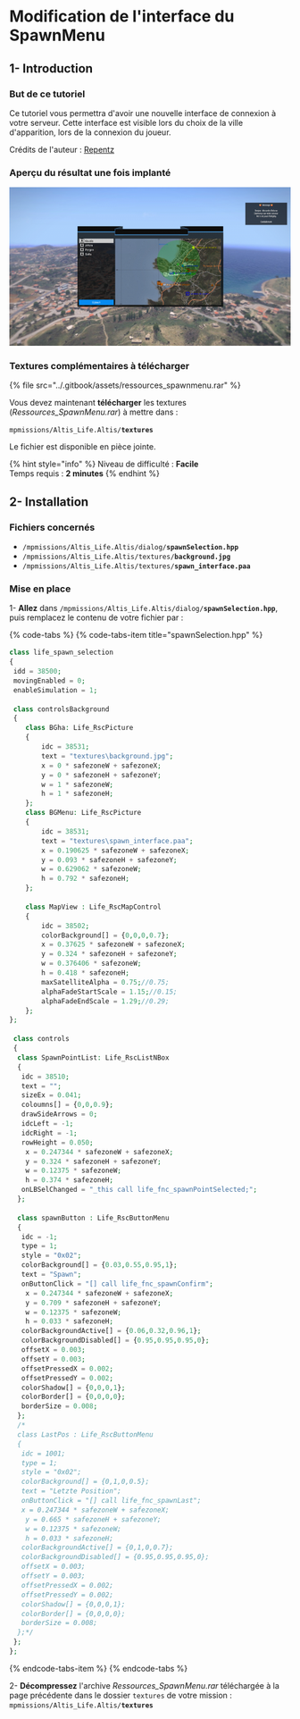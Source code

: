 # Modification de l'interface du SpawnMenu

## 1- Introduction <a id="bkmrk-page-title"></a>

### **But de ce tutoriel**

Ce tutoriel vous permettra d'avoir une nouvelle interface de connexion à votre serveur. Cette interface est visible lors du choix de la ville d'apparition, lors de la connexion du joueur. 

Crédits de l'auteur : [Repentz ](https://www.altisliferpg.com/profile/601-repentz/)

### **Aperçu du résultat une fois implanté**

![](../.gitbook/assets/nphsuef8biwjoakv-1503946085-arma-3-screenshot-2017-08-28-20-46-35-33.png)

### **Textures complémentaires à télécharger**

{% file src="../.gitbook/assets/ressources\_spawnmenu.rar" %}

Vous devez maintenant **télécharger** les textures \(_Ressources\_SpawnMenu.rar_\) à mettre dans :

`mpmissions/Altis_Life.Altis/`**`textures`** 

 Le fichier est disponible en pièce jointe.

{% hint style="info" %}
Niveau de difficulté : **Facile**  
Temps requis : **2 minutes**
{% endhint %}

## 2- Installation <a id="bkmrk-page-title"></a>

### **Fichiers concernés** 

* `/mpmissions/Altis_Life.Altis/dialog/`**`spawnSelection.hpp`**
* `/mpmissions/Altis_Life.Altis/textures/`**`background.jpg`**
* `/mpmissions/Altis_Life.Altis/textures/`**`spawn_interface.paa`**

### **Mise en place**

1- **Allez** dans `/mpmissions/Altis_Life.Altis/dialog/`**`spawnSelection.hpp`**, puis remplacez le contenu de votre fichier par : 

{% code-tabs %}
{% code-tabs-item title="spawnSelection.hpp" %}
```php
class life_spawn_selection
{
 idd = 38500;
 movingEnabled = 0;
 enableSimulation = 1;

 class controlsBackground
 {
	class BGha: Life_RscPicture
	{
		idc = 38531;
		text = "textures\background.jpg";
		x = 0 * safezoneW + safezoneX;
		y = 0 * safezoneH + safezoneY;
		w = 1 * safezoneW;
		h = 1 * safezoneH;
	};
	class BGMenu: Life_RscPicture
	{
		idc = 38531;
		text = "textures\spawn_interface.paa";
		x = 0.190625 * safezoneW + safezoneX;
		y = 0.093 * safezoneH + safezoneY;
		w = 0.629062 * safezoneW;
		h = 0.792 * safezoneH;
	};

    class MapView : Life_RscMapControl
    {
		idc = 38502;
		colorBackground[] = {0,0,0,0.7};
		x = 0.37625 * safezoneW + safezoneX;
		y = 0.324 * safezoneH + safezoneY;
		w = 0.376406 * safezoneW;
		h = 0.418 * safezoneH;
		maxSatelliteAlpha = 0.75;//0.75;
		alphaFadeStartScale = 1.15;//0.15;
		alphaFadeEndScale = 1.29;//0.29;
    };
};

 class controls
 {
  class SpawnPointList: Life_RscListNBox
  {
   idc = 38510;
   text = "";
   sizeEx = 0.041;
   coloumns[] = {0,0,0.9};
   drawSideArrows = 0;
   idcLeft = -1;
   idcRight = -1;
   rowHeight = 0.050;
	x = 0.247344 * safezoneW + safezoneX;
	y = 0.324 * safezoneH + safezoneY;
	w = 0.12375 * safezoneW;
	h = 0.374 * safezoneH;
   onLBSelChanged = "_this call life_fnc_spawnPointSelected;";
  };

  class spawnButton : Life_RscButtonMenu
  {
   idc = -1;
   type = 1;
   style = "0x02";
   colorBackground[] = {0.03,0.55,0.95,1};
   text = "Spawn";
   onButtonClick = "[] call life_fnc_spawnConfirm";
	x = 0.247344 * safezoneW + safezoneX;
	y = 0.709 * safezoneH + safezoneY;
	w = 0.12375 * safezoneW;
	h = 0.033 * safezoneH;
   colorBackgroundActive[] = {0.06,0.32,0.96,1};
   colorBackgroundDisabled[] = {0.95,0.95,0.95,0};
   offsetX = 0.003;
   offsetY = 0.003;
   offsetPressedX = 0.002;
   offsetPressedY = 0.002;
   colorShadow[] = {0,0,0,1};
   colorBorder[] = {0,0,0,0};
   borderSize = 0.008;
  };
  /*
  class LastPos : Life_RscButtonMenu
  {
   idc = 1001;
   type = 1;
   style = "0x02";
   colorBackground[] = {0,1,0,0.5};
   text = "Letzte Position";
   onButtonClick = "[] call life_fnc_spawnLast";
   x = 0.247344 * safezoneW + safezoneX;
	y = 0.665 * safezoneH + safezoneY;
	w = 0.12375 * safezoneW;
	h = 0.033 * safezoneH;
   colorBackgroundActive[] = {0,1,0,0.7};
   colorBackgroundDisabled[] = {0.95,0.95,0.95,0};
   offsetX = 0.003;
   offsetY = 0.003;
   offsetPressedX = 0.002;
   offsetPressedY = 0.002;
   colorShadow[] = {0,0,0,1};
   colorBorder[] = {0,0,0,0};
   borderSize = 0.008;
  };*/
 };
};
```
{% endcode-tabs-item %}
{% endcode-tabs %}

2- **Décompressez** l'archive _Ressources\_SpawnMenu.rar_ téléchargée à la page précédente dans le dossier `textures` de votre mission : `mpmissions/Altis_Life.Altis/`**`textures`**



